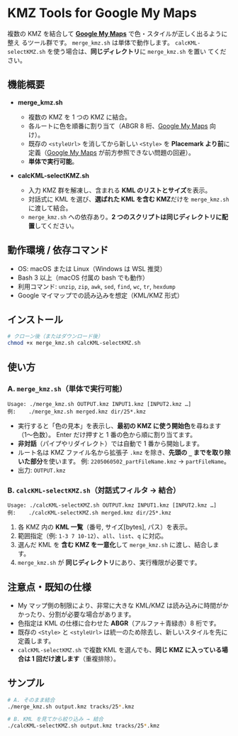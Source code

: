 # KMZ Tools for Google My Maps

複数の KMZ を結合して **[Google My Maps](https://mymaps.google.com)** で色・スタイルが正しく出るように整え
るツール群です。
`merge_kmz.sh` は単体で動作します。
`calcKML-selectKMZ.sh` を使う場合は、**同じディレクトリ**に `merge_kmz.sh` を置い
てください。

## 機能概要

- **merge_kmz.sh**

  - 複数の KMZ を 1 つの KMZ に結合。
  - 各ルートに色を順番に割り当て（ABGR 8 桁、[Google My Maps](https://mymaps.google.com) 向け）。
  - 既存の `<styleUrl>` を消してから新しい `<Style>` を **Placemark より前**に定義（[Google My Maps](https://mymaps.google.com) が前方参照できない問題の回避）。
  - **単体で実行可能**。

- **calcKML-selectKMZ.sh**
  - 入力 KMZ 群を解凍し、含まれる **KML のリストとサイズ**を表示。
  - 対話式に KML を選び、**選ばれた KML を含む KMZ**だけを `merge_kmz.sh` に渡して結合。
  - `merge_kmz.sh` への依存あり。**2 つのスクリプトは同じディレクトリに配置**してください。

## 動作環境 / 依存コマンド

- OS: macOS または Linux（Windows は WSL 推奨）
- Bash 3 以上（macOS 付属の bash でも動作）
- 利用コマンド: `unzip`, `zip`, `awk`, `sed`, `find`, `wc`, `tr`, `hexdump`
- Google マイマップでの読み込みを想定（KML/KMZ 形式）

## インストール

```bash
# クローン後（またはダウンロード後）
chmod +x merge_kmz.sh calcKML-selectKMZ.sh
```

## 使い方

### A. `merge_kmz.sh`（単体で実行可能）

```
Usage: ./merge_kmz.sh OUTPUT.kmz INPUT1.kmz [INPUT2.kmz …]
例:    ./merge_kmz.sh merged.kmz dir/25*.kmz
```

- 実行すると「色の見本」を表示し、**最初の KMZ に使う開始色**を尋ねます（1〜色数）。
  Enter だけ押すと 1 番の色から順に割り当てます。
- **非対話**（パイプやリダイレクト）では自動で 1 番から開始します。
- ルート名は KMZ ファイル名から拡張子 `.kmz` を除き、**先頭の `_` までを取り除いた部分**を使います。
  例: `2205060502_partFileName.kmz` → `partFileName`。
- 出力: `OUTPUT.kmz`

### B. `calcKML-selectKMZ.sh`（対話式フィルタ → 結合）

```
Usage: ./calcKML-selectKMZ.sh OUTPUT.kmz INPUT1.kmz [INPUT2.kmz …]
例:    ./calcKML-selectKMZ.sh merged.kmz dir/25*.kmz
```

1. 各 KMZ 内の **KML 一覧**（番号, サイズ\[bytes], パス）を表示。
2. 範囲指定（例: `1-3 7 10-12`）、`all`、`list`、`q` に対応。
3. 選んだ KML を **含む KMZ を一意化**して `merge_kmz.sh` に渡し、結合します。
4. `merge_kmz.sh` が **同じディレクトリ**にあり、実行権限が必要です。

## 注意点・既知の仕様

- My マップ側の制限により、非常に大きな KML/KMZ は読み込みに時間がかかったり、分割が必要な場合があります。
- 色指定は KML の仕様に合わせた **ABGR**（アルファ＋青緑赤）8 桁です。
- 既存の `<Style>` と `<styleUrl>` は統一のため除去し、新しいスタイルを先に定義します。
- `calcKML-selectKMZ.sh` で複数 KML を選んでも、**同じ KMZ に入っている場合は 1 回だけ渡します**（重複排除）。

## サンプル

```bash
# A. そのまま結合
./merge_kmz.sh output.kmz tracks/25*.kmz

# B. KML を見てから絞り込み → 結合
./calcKML-selectKMZ.sh output.kmz tracks/25*.kmz
```
